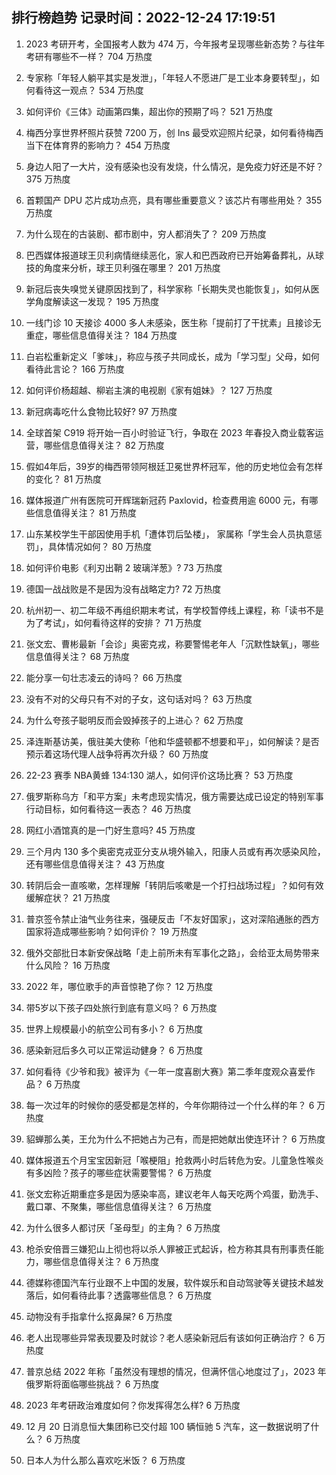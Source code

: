 
## 排行榜趋势 记录时间：2022-12-24 17:19:51
  
  1. 2023 考研开考，全国报考人数为 474 万，今年报考呈现哪些新态势？与往年考研有哪些不一样？ 704 万热度
    
  2. 专家称「年轻人躺平其实是发泄」，「年轻人不愿进厂是工业本身要转型」，如何看待这一观点？ 534 万热度
    
  3. 如何评价《三体》动画第四集，超出你的预期了吗？ 521 万热度
    
  4. 梅西分享世界杯照片获赞 7200 万，创 Ins 最受欢迎照片纪录，如何看待梅西当下在体育界的影响力？ 454 万热度
    
  5. 身边人阳了一大片，没有感染也没有发烧，什么情况，是免疫力好还是不好？ 375 万热度
    
  6. 首颗国产 DPU 芯片成功点亮，具有哪些重要意义？该芯片有哪些用处？ 355 万热度
    
  7. 为什么现在的古装剧、都市剧中，穷人都消失了？ 209 万热度
    
  8. 巴西媒体报道球王贝利病情继续恶化，家人和巴西政府已开始筹备葬礼，从球技的角度来分析，球王贝利强在哪里？ 201 万热度
    
  9. 新冠后丧失嗅觉关键原因找到了，科学家称「长期失灵也能恢复」，如何从医学角度解读这一发现？ 195 万热度
    
  10. 一线门诊 10 天接诊 4000 多人未感染，医生称「提前打了干扰素」且接诊无重症，哪些信息值得关注？ 184 万热度
    
  11. 白岩松重新定义「爹味」，称应与孩子共同成长，成为「学习型」父母，如何看待此言论？ 166 万热度
    
  12. 如何评价杨超越、柳岩主演的电视剧《家有姐妹》？ 127 万热度
    
  13. 新冠病毒吃什么食物比较好? 97 万热度
    
  14. 全球首架 C919 将开始一百小时验证飞行，争取在 2023 年春投入商业载客运营，哪些信息值得关注？ 82 万热度
    
  15. 假如4年后，39岁的梅西带领阿根廷卫冕世界杯冠军，他的历史地位会有怎样的变化？ 81 万热度
    
  16. 媒体报道广州有医院可开辉瑞新冠药 Paxlovid，检查费用逾 6000 元，有哪些信息值得关注？ 81 万热度
    
  17. 山东某校学生干部因使用手机「遭体罚后坠楼」， 家属称「学生会人员执意惩罚」，具体情况如何？ 80 万热度
    
  18. 如何评价电影《利刃出鞘 2 玻璃洋葱》? 73 万热度
    
  19. 德国一战战败是不是因为没有战略定力? 72 万热度
    
  20. 杭州初一、初二年级不再组织期末考试，有学校暂停线上课程，称「读书不是为了考试」，如何看待这样的安排？ 71 万热度
    
  21. 张文宏、曹彬最新「会诊」奥密克戎，称要警惕老年人「沉默性缺氧」，哪些信息值得关注？ 68 万热度
    
  22. 能分享一句壮志凌云的诗吗？ 66 万热度
    
  23. 没有不对的父母只有不对的子女，这句话对吗？ 63 万热度
    
  24. 为什么夸孩子聪明反而会毁掉孩子的上进心？ 62 万热度
    
  25. 泽连斯基访美，俄驻美大使称「他和华盛顿都不想要和平」，如何解读？是否预示着这场代理人战争将再次升级？ 60 万热度
    
  26. 22-23 赛季 NBA黄蜂 134:130 湖人，如何评价这场比赛？ 53 万热度
    
  27. 俄罗斯称乌方「和平方案」未考虑现实情况，俄方需要达成已设定的特别军事行动目标，如何看待这一表态？ 46 万热度
    
  28. 网红小酒馆真的是一门好生意吗? 45 万热度
    
  29. 三个月内 130 多个奥密克戎亚分支从境外输入，阳康人员或有再次感染风险，还有哪些信息值得关注？ 43 万热度
    
  30. 转阴后会一直咳嗽，怎样理解「转阴后咳嗽是一个打扫战场过程」？如何有效缓解症状？ 21 万热度
    
  31. 普京签令禁止油气业务往来，强硬反击「不友好国家」，这对深陷通胀的西方国家将造成哪些影响？如何评价？ 19 万热度
    
  32. 俄外交部批日本新安保战略「走上前所未有军事化之路」，会给亚太局势带来什么风险？ 16 万热度
    
  33. 2022 年，哪位歌手的声音惊艳了你？ 12 万热度
    
  34. 带5岁以下孩子四处旅行到底有意义吗？ 6 万热度
    
  35. 世界上规模最小的航空公司有多小？ 6 万热度
    
  36. 感染新冠后多久可以正常运动健身？ 6 万热度
    
  37. 如何看待《少爷和我》被评为《一年一度喜剧大赛》第二季年度观众喜爱作品？ 6 万热度
    
  38. 每一次过年的时候你的感受都是怎样的，今年你期待过一个什么样的年？ 6 万热度
    
  39. 貂蝉那么美，王允为什么不把她占为己有，而是把她献出使连环计？ 6 万热度
    
  40. 媒体报道五个月宝宝因新冠「喉梗阻」抢救两小时后转危为安。儿童急性喉炎有多凶险？孩子的哪些症状需要警惕？ 6 万热度
    
  41. 张文宏称近期重症多是因为感染率高，建议老年人每天吃两个鸡蛋，勤洗手、戴口罩、不聚集，哪些信息值得关注？ 6 万热度
    
  42. 为什么很多人都讨厌「圣母型」的主角？ 6 万热度
    
  43. 枪杀安倍晋三嫌犯山上彻也将以杀人罪被正式起诉，检方称其具有刑事责任能力，哪些信息值得关注？ 6 万热度
    
  44. 德媒称德国汽车行业跟不上中国的发展，软件娱乐和自动驾驶等关键技术越发落后，如何看待此事？透露哪些信息？ 6 万热度
    
  45. 动物没有手指拿什么抠鼻屎? 6 万热度
    
  46. 老人出现哪些异常表现要及时就诊？老人感染新冠后有该如何正确治疗？ 6 万热度
    
  47. 普京总结 2022 年称「虽然没有理想的情况，但满怀信心地度过了」，2023 年俄罗斯将面临哪些挑战？ 6 万热度
    
  48. 2023 年考研政治难度如何？你发挥得怎么样? 6 万热度
    
  49. 12 月 20 日消息恒大集团称已交付超 100 辆恒驰 5 汽车，这一数据说明了什么？ 6 万热度
    
  50. 日本人为什么那么喜欢吃米饭？ 6 万热度
    